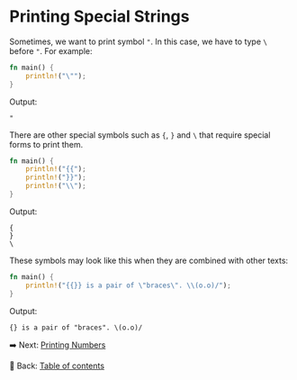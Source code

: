 # Printing Special Strings

Sometimes, we want to print symbol `"`.
In this case, we have to type `\` before `"`.
For example:

```rust
fn main() {
    println!("\"");
}
```

Output:

```text
"
```

There are other special symbols such as `{`, `}` and `\` that require special forms to print them.

```rust
fn main() {
    println!("{{");
    println!("}}");
    println!("\\");
}
```

Output:

```text
{
}
\
```

These symbols may look like this when they are combined with other texts:

```rust
fn main() {
    println!("{{}} is a pair of \"braces\". \\(o.o)/");
}
```

Output:

```text
{} is a pair of "braces". \(o.o)/
```

:arrow_right:  Next: [Printing Numbers](./printing_numbers.md)

:blue_book: Back: [Table of contents](./../README.md)
